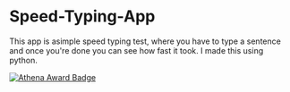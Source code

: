 # Speed-Typing-App

This app is asimple speed typing test, where you have to type a sentence and once you're done you can see how fast it took. I made this using python.

[![Athena Award Badge](https://img.shields.io/endpoint?url=https%3A%2F%2Faward.athena.hackclub.com%2Fapi%2Fbadge)](https://award.athena.hackclub.com?utm_source=readme)
